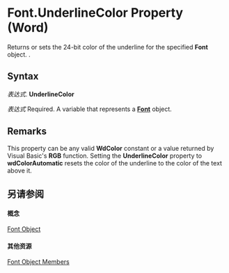 
# Font.UnderlineColor Property (Word)

Returns or sets the 24-bit color of the underline for the specified  **Font** object. .


## Syntax

 _表达式_. **UnderlineColor**

 _表达式_ Required. A variable that represents a **[Font](bc97f4df-fc81-d6c8-e99a-d50dc793b7ae.md)** object.


## Remarks

This property can be any valid  **WdColor** constant or a value returned by Visual Basic's **RGB** function. Setting the **UnderlineColor** property to **wdColorAutomatic** resets the color of the underline to the color of the text above it.


## 另请参阅


#### 概念


[Font Object](bc97f4df-fc81-d6c8-e99a-d50dc793b7ae.md)
#### 其他资源


[Font Object Members](http://msdn.microsoft.com/library/04a3c706-4062-09bc-70d9-cef3748a7d57%28Office.15%29.aspx)